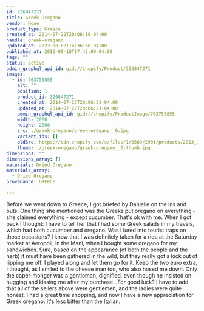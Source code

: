 ```yaml
---
id: 326847271
title: Greek Oregano
vendor: None
product_type: Greece
created_at: 2014-07-22T20:06:18-04:00
handle: greek-oregano
updated_at: 2023-08-02T14:36:38-04:00
published_at: 2013-09-18T17:43:00-04:00
tags: ""
status: active
admin_graphql_api_id: gid://shopify/Product/326847271
images:
  - id: 763753855
    alt: ""
    position: 1
    product_id: 326847271
    created_at: 2014-07-22T20:06:21-04:00
    updated_at: 2014-07-22T20:06:21-04:00
    admin_graphql_api_id: gid://shopify/ProductImage/763753855
    width: 2000
    height: 2000
    src: ./greek-oregano/greek-oregano__0.jpg
    variant_ids: []
    oldSrc: https://cdn.shopify.com/s/files/1/0589/2901/products/2013_11_09_Kiosk_1162.jpeg?v=1406073981
    thumb: ./greek-oregano/greek-oregano__0-thumb.jpg
dimensions: ""
dimensions_array: []
materials: Dried Oregano
materials_array:
  - Dried Oregano
provenance: GREECE

---
```


Before we went down to Greece, I got briefed by Danielle on the ins and outs. One thing she mentioned was the Greeks put oregano on everything \- she claimed everything \- except cucumber. That's ok with me. When I got back I thought: I have to tell her that I had some Greek salads in my travels, which had both cucumber and oregano. Was I lured into tourist traps on those occasions? I know that I was definitely taken for a ride at the Saturday market at Aeropoli, in the Mani, when I bought some oregano for my sandwiches. Sure, based on the appearance (of both the people and the herb) it must have been gathered in the wild, but they really got a kick out of ripping me off. I played along and let them go for it. Keep the two euro extra, I thought, as I smiled to the cheese man too, who also hosed me down. Only the caper-monger was a gentleman, dignified, even though he insisted on hugging and kissing me after my purchase...For good luck? I have to add that all of the sellers above were gentlemen, and the ladies were quite honest. I had a great time shopping, and now I have a new appreciation for Greek oregano. It's less bitter than the Italian.